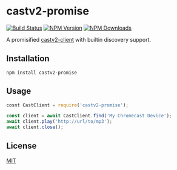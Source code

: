 # castv2-promise

[![Build Status][build-image]][build-url]
[![NPM Version][npm-image]][npm-url]
[![NPM Downloads][downloads-image]][downloads-url]

A promisified [castv2-client](https://www.npmjs.com/package/castv2-client) with builtin discovery support.

## Installation

```
npm install castv2-promise
```

## Usage

```js
cosnt CastClient = require('castv2-promise');

const client = await CastClient.find('My Chromecast Device');
await client.play('http://url/to/mp3');
await client.close();
```

## License

[MIT](LICENSE)

[npm-image]: https://img.shields.io/npm/v/castv2-promise.svg
[npm-url]: https://npmjs.org/package/castv2-promise
[downloads-image]: https://img.shields.io/npm/dm/castv2-promise.svg
[downloads-url]: https://npmjs.org/package/castv2-promise
[build-image]: https://github.com/sarosia/castv2-promise/workflows/Node.js%20CI/badge.svg
[build-url]: https://github.com/sarosia/castv2-promise/actions

